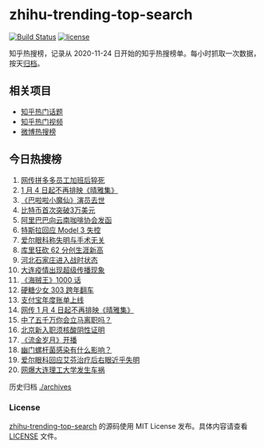 # zhihu-trending-top-search

[![Build Status](https://github.com/justjavac/zhihu-trending-top-search/workflows/ci/badge.svg?branch=main)](https://github.com/justjavac/zhihu-trending-top-search/actions)
[![license](https://img.shields.io/github/license/justjavac/zhihu-trending-top-search)](https://github.com/justjavac/zhihu-trending-top-search/blob/main/LICENSE)

知乎热搜榜，记录从 2020-11-24 日开始的知乎热搜榜单。每小时抓取一次数据，按天[归档](./archives)。

## 相关项目

- [知乎热门话题](https://github.com/justjavac/zhihu-trending-hot-questions)
- [知乎热门视频](https://github.com/justjavac/zhihu-trending-hot-video)
- [微博热搜榜](https://github.com/justjavac/weibo-trending-hot-search)

## 今日热搜榜

<!-- BEGIN -->
<!-- 最后更新时间 Mon Jan 04 2021 16:13:15 GMT+0800 (CST) -->
1. [网传拼多多员工加班后猝死](https://www.zhihu.com/search?q=拼多多员工猝死)
1. [1 月 4 日起不再排映《晴雅集》](https://www.zhihu.com/search?q=晴雅集)
1. [《巴啦啦小魔仙》演员去世](https://www.zhihu.com/search?q=巴啦啦小魔仙)
1. [比特币首次突破3万美元](https://www.zhihu.com/search?q=比特币)
1. [阿里巴巴向云南咖啡协会发函](https://www.zhihu.com/search?q=阿里巴巴)
1. [特斯拉回应 Model 3 失控](https://www.zhihu.com/search?q=特斯拉)
1. [爱尔眼科称失明与手术无关](https://www.zhihu.com/search?q=爱尔眼科)
1. [库里狂砍 62 分创生涯新高](https://www.zhihu.com/search?q=库里)
1. [河北石家庄进入战时状态](https://www.zhihu.com/search?q=河北疫情)
1. [大连疫情出现超级传播现象](https://www.zhihu.com/search?q=大连疫情)
1. [《海贼王》1000 话](https://www.zhihu.com/search?q=海贼王)
1. [硬糖少女 303 跨年翻车](https://www.zhihu.com/search?q=硬糖少女)
1. [支付宝年度账单上线](https://www.zhihu.com/search?q=支付宝年度账单)
1. [网传 1 月 4 日起不再排映《晴雅集》](https://www.zhihu.com/search?q=晴雅集)
1. [中了五千万你会立马离职吗？](https://www.zhihu.com/search?q=五千万)
1. [北京新入职须核酸阴性证明](https://www.zhihu.com/search?q=北京入职核酸)
1. [《流金岁月》开播](https://www.zhihu.com/search?q=流金岁月)
1. [幽门螺杆菌感染有什么影响？](https://www.zhihu.com/search?q=幽门螺杆菌)
1. [爱尔眼科回应艾芬治疗后右眼近乎失明](https://www.zhihu.com/search?q=爱尔眼科)
1. [网爆大连理工大学发生车祸](https://www.zhihu.com/search?q=大连理工大学)
<!-- END -->

历史归档 [./archives](./archives)

### License

[zhihu-trending-top-search](https://github.com/justjavac/zhihu-trending-top-search) 的源码使用 MIT License 发布。具体内容请查看 [LICENSE](./LICENSE) 文件。
